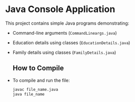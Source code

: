 # Java Console Application

This project contains simple Java programs demonstrating:

- Command-line arguments (`CommandLineargs.java`)
- Education details using classes (`EducationDetails.java`)
- Family details using classes (`FamilyDetails.java`)

  ## How to Compile

- To compile and run the file:
  ```bash
  javac file_name.java
  java file_name

   

